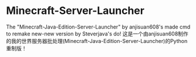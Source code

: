# Minecraft-Server-Launcher
The "Minecraft-Java-Edition-Server-Launcher" by anjisuan608's made cmd to remake new-new version by Steverjava's do!
这是一个由anjisuan608制作的我的世界服务器批处理(Minecraft-Java-Edition-Server-Launcher)的Python重制版！
